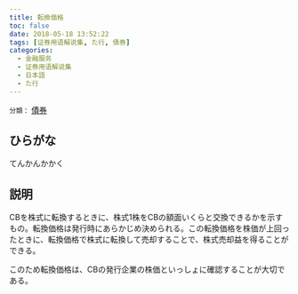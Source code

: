 ```yaml
---
title: 転換価格
toc: false
date: 2018-05-18 13:52:22
tags: [证券用语解说集, た行, 債券]
categories:
  - 金融服务
  - 证券用语解说集
  - 日本語
  - た行
---
```


`分類：` [債券](/tags/債券/)

## ひらがな

てんかんかかく

## 説明

CBを株式に転換するときに、株式1株をCBの額面いくらと交換できるかを示すもの。転換価格は発行時にあらかじめ決められる。この転換価格を株価が上回ったときに、転換価格で株式に転換して売却することで、株式売却益を得ることができる。

このため転換価格は、CBの発行企業の株価といっしょに確認することが大切である。

